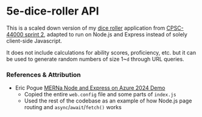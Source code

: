 # 5e-dice-roller API


This is a scaled down version of my [dice roller](https://blue-flower-09e983b10.4.azurestaticapps.net/) application from [CPSC-44000 sprint 2](https://github.com/mszost/cpsc-44000/tree/main/sprint-02), adapted to run on Node.js and Express instead of solely client-side Javascript.


It does not include calculations for ability scores, proficiency, etc. but it can be used to generate random numbers of size 1~`d` through URL queries.


### References & Attribution
- Eric Pogue [MERNa Node and Express on Azure 2024 Demo](https://github.com/EricPogueExampleCode-Web/merna-node-and-express-on-azure-2024https://github.com/EricPogueExampleCode-Web/merna-node-and-express-on-azure-2024)
    - Copied the entire `web.config` file and some parts of `index.js`
    - Used the rest of the codebase as an example of how Node.js page routing and `async`/`await`/`fetch()` works